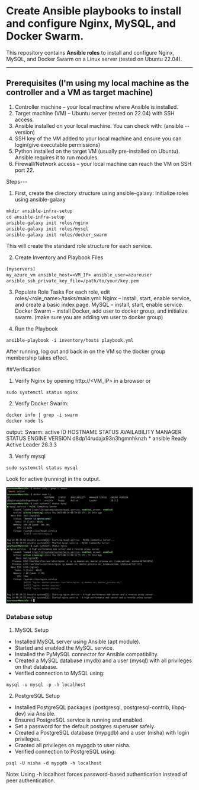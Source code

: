 # Create Ansible playbooks to install and configure Nginx, MySQL, and Docker Swarm.

This repository contains **Ansible roles** to install and configure Nginx, MySQL, and Docker Swarm on a Linux server (tested on Ubuntu 22.04).

---

## Prerequisites (I'm using my local machine as the controller and a VM as target machine)

1. Controller machine – your local machine where Ansible is installed.
2. Target machine (VM) – Ubuntu server (tested on 22.04) with SSH access.
3. Ansible installed on your local machine. You can check with: (ansible --version)
4. SSH key of the VM added to your local machine and ensure you can login(give executable permissions)
5. Python installed on the target VM (usually pre-installed on Ubuntu). Ansible requires it to run modules.
6. Firewall/Network access – your local machine can reach the VM on SSH port 22.

Steps---

1. First, create the directory structure using ansible-galaxy: Initialize roles using ansible-galaxy

```
mkdir ansible-infra-setup
cd ansible-infra-setup
ansible-galaxy init roles/nginx
ansible-galaxy init roles/mysql
ansible-galaxy init roles/docker_swarm
```

This will create the standard role structure for each service.

2. Create Inventory and Playbook Files

```
[myservers]
my_azure_vm ansible_host=<VM_IP> ansible_user=azureuser ansible_ssh_private_key_file=/path/to/your/key.pem
```

3. Populate Role Tasks
   For each role, edit roles/<role_name>/tasks/main.yml:
   Nginx – install, start, enable service, and create a basic index page.
   MySQL – install, start, enable service.
   Docker Swarm – install Docker, add user to docker group, and initialize swarm. (make sure you are adding vm user to docker group)

4. Run the Playbook

```
ansible-playbook -i inventory/hosts playbook.yml
```

After running, log out and back in on the VM so the docker group membership takes effect.

##Verification

1. Verify Nginx by opening http://<VM_IP> in a browser or

```
sudo systemctl status nginx
```

2. Verify Docker Swarm:

```
docker info | grep -i swarm
docker node ls
```

output: Swarm: active
ID HOSTNAME STATUS AVAILABILITY MANAGER STATUS ENGINE VERSION
d8dp14rudajx93n3hgmnhknzh \* ansible Ready Active Leader 28.3.3

3. Verify mysql

```
sudo systemctl status mysql
```

Look for active (running) in the output.

![verification](https://github.com/Nishanc07/ansible-basic/blob/main/public/verification.png)

### Database setup

1. MySQL Setup

- Installed MySQL server using Ansible (apt module).
- Started and enabled the MySQL service.
- Installed the PyMySQL connector for Ansible compatibility.
- Created a MySQL database (mydb) and a user (mysql) with all privileges on that database.
- Verified connection to MySQL using:

```
mysql -u mysql -p -h localhost
```

2. PostgreSQL Setup

- Installed PostgreSQL packages (postgresql, postgresql-contrib, libpq-dev) via Ansible.
- Ensured PostgreSQL service is running and enabled.
- Set a password for the default postgres superuser safely.
- Created a PostgreSQL database (mypgdb) and a user (nisha) with login privileges.
- Granted all privileges on mypgdb to user nisha.
- Verified connection to PostgreSQL using:

```
psql -U nisha -d mypgdb -h localhost
```

Note: Using -h localhost forces password-based authentication instead of peer authentication.
